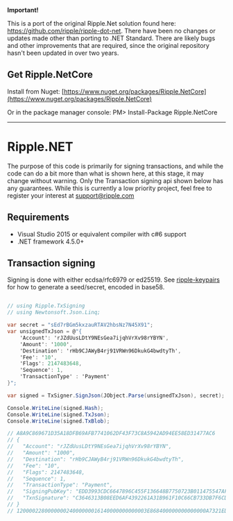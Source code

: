 **Important!**

This is a port of the original Ripple.Net solution found here: https://github.com/ripple/ripple-dot-net.
There have been no changes or updates made other than porting to .NET Standard.  There are likely bugs and other improvements
that are required, since the original repository hasn't been updated in over two years.

## Get Ripple.NetCore

Install from Nuget: [https://www.nuget.org/packages/Ripple.NetCore](https://www.nuget.org/packages/Ripple.NetCore)

Or in the package manager console:
PM> Install-Package Ripple.NetCore

---

# Ripple.NET

The purpose of this code is primarily for signing transactions, and while the
code can do a bit more than what is shown here, at this stage, it may change
without warning. Only the Transaction signing api shown below has any
guarantees. While this is currently a low priority project, feel free to register
your interest at support@ripple.com

## Requirements

* Visual Studio 2015 or equivalent compiler with c#6 support
* .NET framework 4.5.0+

## Transaction signing

Signing is done with either ecdsa/rfc6979 or ed25519. See [ripple-keypairs](https://github.com/ripple/ripple-keypairs) for how to generate a seed/secret, encoded in base58.

```c#

// using Ripple.TxSigning
// using Newtonsoft.Json.Linq;

var secret = "sEd7rBGm5kxzauRTAV2hbsNz7N45X91";
var unsignedTxJson = @"{
    'Account': 'rJZdUusLDtY9NEsGea7ijqhVrXv98rYBYN',
    'Amount': '1000',
    'Destination': 'rHb9CJAWyB4rj91VRWn96DkukG4bwdtyTh',
    'Fee': '10',
    'Flags': 2147483648,
    'Sequence': 1,
    'TransactionType' : 'Payment'
}";

var signed = TxSigner.SignJson(JObject.Parse(unsignedTxJson), secret);

Console.WriteLine(signed.Hash);
Console.WriteLine(signed.TxJson);
Console.WriteLine(signed.TxBlob);

// A8A9C869671D35A18DFB69AFB7741062DF43F73C8A5942AD94EE58ED31477AC6
// {
//   "Account": "rJZdUusLDtY9NEsGea7ijqhVrXv98rYBYN",
//   "Amount": "1000",
//   "Destination": "rHb9CJAWyB4rj91VRWn96DkukG4bwdtyTh",
//   "Fee": "10",
//   "Flags": 2147483648,
//   "Sequence": 1,
//   "TransactionType": "Payment",
//   "SigningPubKey": "EDD3993CDC6647896C455F136648B7750723B011475547AF60691AA3D7438E021D",
//   "TxnSignature": "C3646313B08EED6AF4392261A31B961F10C66CB733DB7F6CD9EAB079857834C8B0334270A2C037E63CDCCC1932E0832882B7B7066ECD2FAEDEB4A83DF8AE6303"
// }
// 120000228000000024000000016140000000000003E868400000000000000A7321EDD3993CDC6647896C455F136648B7750723B011475547AF60691AA3D7438E021D7440C3646313B08EED6AF4392261A31B961F10C66CB733DB7F6CD9EAB079857834C8B0334270A2C037E63CDCCC1932E0832882B7B7066ECD2FAEDEB4A83DF8AE63038114C0A5ABEF242802EFED4B041E8F2D4A8CC86AE3D18314B5F762798A53D543A014CAF8B297CFF8F2F937E8

```
